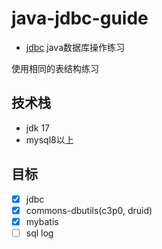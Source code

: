 # java-jdbc-guide
- [jdbc](https://dev.mysql.com/downloads/connector/j/)
java数据库操作练习

使用相同的表结构练习

## 技术栈
- jdk 17
- mysql8以上

## 目标
- [x] jdbc
- [x] commons-dbutils(c3p0, druid)
- [x] mybatis
- [ ] sql log
